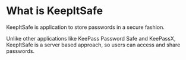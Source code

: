 What is KeepItSafe
==================

KeepItSafe is application to store passwords in a secure fashion.

Unlike other applications like KeePass Password Safe and KeePassX, KeepItSafe is a server based approach, so users can access and share passwords.

 